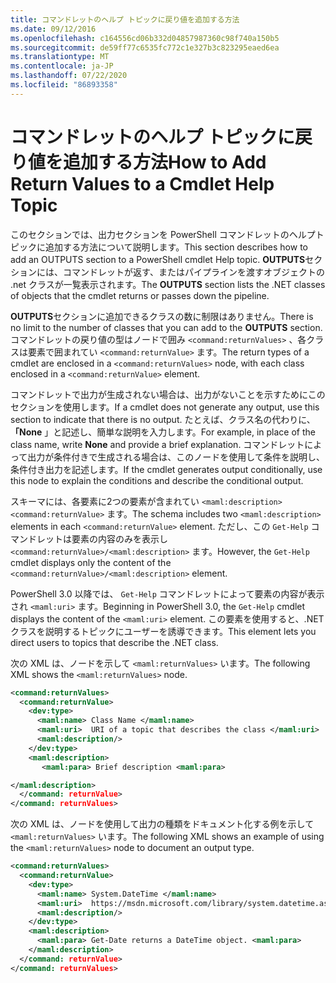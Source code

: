 ```yaml
---
title: コマンドレットのヘルプ トピックに戻り値を追加する方法
ms.date: 09/12/2016
ms.openlocfilehash: c164556cd06b332d04857987360c98f740a150b5
ms.sourcegitcommit: de59ff77c6535fc772c1e327b3c823295eaed6ea
ms.translationtype: MT
ms.contentlocale: ja-JP
ms.lasthandoff: 07/22/2020
ms.locfileid: "86893358"
---
```

# <a name="how-to-add-return-values-to-a-cmdlet-help-topic"></a><span data-ttu-id="71ff3-102">コマンドレットのヘルプ トピックに戻り値を追加する方法</span><span class="sxs-lookup"><span data-stu-id="71ff3-102">How to Add Return Values to a Cmdlet Help Topic</span></span>

<span data-ttu-id="71ff3-103">このセクションでは、出力セクションを PowerShell コマンドレットのヘルプトピックに追加する方法について説明します。</span><span class="sxs-lookup"><span data-stu-id="71ff3-103">This section describes how to add an OUTPUTS section to a PowerShell cmdlet Help topic.</span></span> <span data-ttu-id="71ff3-104">**OUTPUTS**セクションには、コマンドレットが返す、またはパイプラインを渡すオブジェクトの .net クラスが一覧表示されます。</span><span class="sxs-lookup"><span data-stu-id="71ff3-104">The **OUTPUTS** section lists the .NET classes of objects that the cmdlet returns or passes down the pipeline.</span></span>

<span data-ttu-id="71ff3-105">**OUTPUTS**セクションに追加できるクラスの数に制限はありません。</span><span class="sxs-lookup"><span data-stu-id="71ff3-105">There is no limit to the number of classes that you can add to the **OUTPUTS** section.</span></span> <span data-ttu-id="71ff3-106">コマンドレットの戻り値の型はノードで囲み `<command:returnValues>` 、各クラスは要素で囲まれてい `<command:returnValue>` ます。</span><span class="sxs-lookup"><span data-stu-id="71ff3-106">The return types of a cmdlet are enclosed in a `<command:returnValues>` node, with each class enclosed in a `<command:returnValue>` element.</span></span>

<span data-ttu-id="71ff3-107">コマンドレットで出力が生成されない場合は、出力がないことを示すためにこのセクションを使用します。</span><span class="sxs-lookup"><span data-stu-id="71ff3-107">If a cmdlet does not generate any output, use this section to indicate that there is no output.</span></span> <span data-ttu-id="71ff3-108">たとえば、クラス名の代わりに、 **「None** 」と記述し、簡単な説明を入力します。</span><span class="sxs-lookup"><span data-stu-id="71ff3-108">For example, in place of the class name, write **None** and provide a brief explanation.</span></span> <span data-ttu-id="71ff3-109">コマンドレットによって出力が条件付きで生成される場合は、このノードを使用して条件を説明し、条件付き出力を記述します。</span><span class="sxs-lookup"><span data-stu-id="71ff3-109">If the cmdlet generates output conditionally, use this node to explain the conditions and describe the conditional output.</span></span>

<span data-ttu-id="71ff3-110">スキーマには、各要素に2つの要素が含まれてい `<maml:description>` `<command:returnValue>` ます。</span><span class="sxs-lookup"><span data-stu-id="71ff3-110">The schema includes two `<maml:description>` elements in each `<command:returnValue>` element.</span></span>
<span data-ttu-id="71ff3-111">ただし、この `Get-Help` コマンドレットは要素の内容のみを表示し `<command:returnValue>/<maml:description>` ます。</span><span class="sxs-lookup"><span data-stu-id="71ff3-111">However, the `Get-Help` cmdlet displays only the content of the `<command:returnValue>/<maml:description>` element.</span></span>

<span data-ttu-id="71ff3-112">PowerShell 3.0 以降では、 `Get-Help` コマンドレットによって要素の内容が表示され `<maml:uri>` ます。</span><span class="sxs-lookup"><span data-stu-id="71ff3-112">Beginning in PowerShell 3.0, the `Get-Help` cmdlet displays the content of the `<maml:uri>` element.</span></span>
<span data-ttu-id="71ff3-113">この要素を使用すると、.NET クラスを説明するトピックにユーザーを誘導できます。</span><span class="sxs-lookup"><span data-stu-id="71ff3-113">This element lets you direct users to topics that describe the .NET class.</span></span>

<span data-ttu-id="71ff3-114">次の XML は、ノードを示して `<maml:returnValues>` います。</span><span class="sxs-lookup"><span data-stu-id="71ff3-114">The following XML shows the `<maml:returnValues>` node.</span></span>

```xml
<command:returnValues>
  <command:returnValue>
    <dev:type>
      <maml:name> Class Name </maml:name>
      <maml:uri>  URI of a topic that describes the class </maml:uri>
      <maml:description/>
    </dev:type>
    <maml:description>
       <maml:para> Brief description <maml:para>

</maml:description>
  </command: returnValue>
</command: returnValues>
```

<span data-ttu-id="71ff3-115">次の XML は、ノードを使用して出力の種類をドキュメント化する例を示して `<maml:returnValues>` います。</span><span class="sxs-lookup"><span data-stu-id="71ff3-115">The following XML shows an example of using the `<maml:returnValues>` node to document an output type.</span></span>

```xml
<command:returnValues>
  <command:returnValue>
    <dev:type>
      <maml:name> System.DateTime </maml:name>
      <maml:uri>  https://msdn.microsoft.com/library/system.datetime.aspx </maml:uri>
      <maml:description/>
    </dev:type>
    <maml:description>
      <maml:para> Get-Date returns a DateTime object. <maml:para>
    </maml:description>
  </command: returnValue>
</command: returnValues>
```
